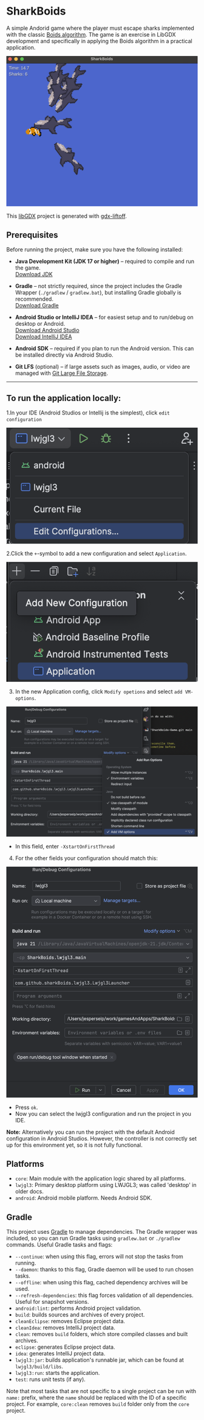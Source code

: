 # SharkBoids

A simple Andorid game where the player must escape sharks implemented with the classic [Boids algorithm](https://en.wikipedia.org/wiki/Boids).
The game is an exercise in LibGDX development and specifically in applying the Boids algorithm in a practical application. 

![Gameplay screenshot](img/gamePlay.png)

This [libGDX](https://libgdx.com/) project is generated with [gdx-liftoff](https://github.com/libgdx/gdx-liftoff).

## Prerequisites

Before running the project, make sure you have the following installed:

- **Java Development Kit (JDK 17 or higher)** – required to compile and run the game.  
  [Download JDK](https://adoptium.net/)

- **Gradle** – not strictly required, since the project includes the Gradle Wrapper (`./gradlew` / `gradlew.bat`), but installing Gradle globally is recommended.  
  [Download Gradle](https://gradle.org/install/)

- **Android Studio or IntelliJ IDEA** – for easiest setup and to run/debug on desktop or Android.  
  [Download Android Studio](https://developer.android.com/studio)  
  [Download IntelliJ IDEA](https://www.jetbrains.com/idea/)

- **Android SDK** – required if you plan to run the Android version. This can be installed directly via Android Studio.

- **Git LFS** (optional) – if large assets such as images, audio, or video are managed with [Git Large File Storage](https://git-lfs.com/).

---


## To run the application locally:
1.In your IDE (Android Studios or Intellij is the simplest), click `edit configuration`

![set up configuration step 1](img/edit_config_step1.png)

2.Click the `+`-symbol to add a new configuration and select `Application`.

![set up configuration step 2](img/edit_config_step2.png)

3. In the new Application config, click `Modify opetions` and select `add VM-options`.

![set up configuration step 3](img/edit_config_step3.png)

- In this field, enter `-XstartOnFirstThread`

4. For the other fields your configuration should match this:

![set up configuration step 4](img/edit_config_step4.png)

- Press `ok`.
- Now you can select the lwjgl3 configuration and run the project in you IDE.

**Note:** Alternatively you can run the project with the default Android configuration in Android Studios. However, the controller is not correctly set up for this environment yet, so it is not fully functional.

## Platforms

- `core`: Main module with the application logic shared by all platforms.
- `lwjgl3`: Primary desktop platform using LWJGL3; was called 'desktop' in older docs.
- `android`: Android mobile platform. Needs Android SDK.

## Gradle

This project uses [Gradle](https://gradle.org/) to manage dependencies.
The Gradle wrapper was included, so you can run Gradle tasks using `gradlew.bat` or `./gradlew` commands.
Useful Gradle tasks and flags:

- `--continue`: when using this flag, errors will not stop the tasks from running.
- `--daemon`: thanks to this flag, Gradle daemon will be used to run chosen tasks.
- `--offline`: when using this flag, cached dependency archives will be used.
- `--refresh-dependencies`: this flag forces validation of all dependencies. Useful for snapshot versions.
- `android:lint`: performs Android project validation.
- `build`: builds sources and archives of every project.
- `cleanEclipse`: removes Eclipse project data.
- `cleanIdea`: removes IntelliJ project data.
- `clean`: removes `build` folders, which store compiled classes and built archives.
- `eclipse`: generates Eclipse project data.
- `idea`: generates IntelliJ project data.
- `lwjgl3:jar`: builds application's runnable jar, which can be found at `lwjgl3/build/libs`.
- `lwjgl3:run`: starts the application.
- `test`: runs unit tests (if any).

Note that most tasks that are not specific to a single project can be run with `name:` prefix, where the `name` should be replaced with the ID of a specific project.
For example, `core:clean` removes `build` folder only from the `core` project.
